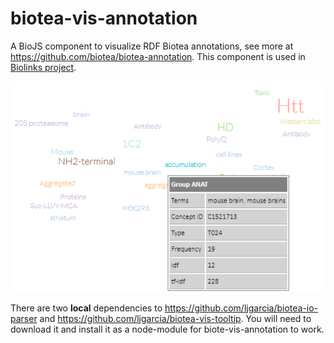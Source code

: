 # biotea-vis-annotation
A BioJS component to visualize RDF Biotea annotations, 
see more at https://github.com/biotea/biotea-annotation. This component is used in [Biolinks project](http://ljgarcia.github.io/biotea-biolinks).


<img src="example.png"/>

There are two **local** dependencies to 
https://github.com/ljgarcia/biotea-io-parser and https://github.com/ljgarcia/biotea-vis-tooltip. 
You will need to download it and install it as a node-module for biote-vis-annotation to work.

